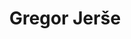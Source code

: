 ---
SICRIS: 15295
draft: false
fixName: gregor_jerše
lab: Laboratory for Mathematical Methods in Computer and Information Science
labPos: Laboratory Member
location: R3.26 - Laboratorij LMMRI
mailInfo: gregor.jerse@fri.uni-lj.si
officeHours: null
profName: Assist. Gregor Jerše, PhD
profTitle: Assistant
telephoneInfo: null
title: Gregor Jerše
---